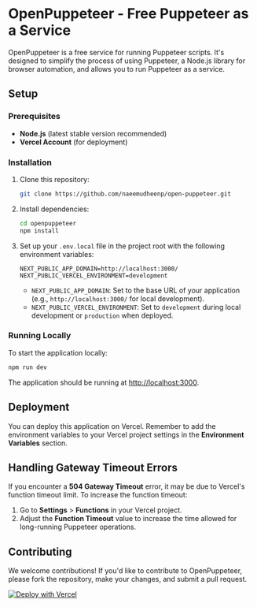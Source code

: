 # OpenPuppeteer - Free Puppeteer as a Service

OpenPuppeteer is a free service for running Puppeteer scripts. It's designed to simplify the process of using Puppeteer, a Node.js library for browser automation, and allows you to run Puppeteer as a service.

## Setup

### Prerequisites

- **Node.js** (latest stable version recommended)
- **Vercel Account** (for deployment)

### Installation

1. Clone this repository:

    ```bash
    git clone https://github.com/naeemudheenp/open-puppeteer.git
    ```

2. Install dependencies:

    ```bash
    cd openpuppeteer
    npm install
    ```

3. Set up your `.env.local` file in the project root with the following environment variables:

    ```plaintext
    NEXT_PUBLIC_APP_DOMAIN=http://localhost:3000/
    NEXT_PUBLIC_VERCEL_ENVIRONMENT=development
    ```

   - `NEXT_PUBLIC_APP_DOMAIN`: Set to the base URL of your application (e.g., `http://localhost:3000/` for local development).
   - `NEXT_PUBLIC_VERCEL_ENVIRONMENT`: Set to `development` during local development or `production` when deployed.

### Running Locally

To start the application locally:

```bash
npm run dev
```

The application should be running at [http://localhost:3000](http://localhost:3000).

## Deployment

You can deploy this application on Vercel. Remember to add the environment variables to your Vercel project settings in the **Environment Variables** section.

## Handling Gateway Timeout Errors

If you encounter a **504 Gateway Timeout** error, it may be due to Vercel's function timeout limit. To increase the function timeout:

1. Go to **Settings** > **Functions** in your Vercel project.
2. Adjust the **Function Timeout** value to increase the time allowed for long-running Puppeteer operations.

## Contributing

We welcome contributions! If you'd like to contribute to OpenPuppeteer, please fork the repository, make your changes, and submit a pull request.


[![Deploy with Vercel](https://vercel.com/button)](https://vercel.com/new/clone?repository-url=https%3A%2F%2Fgithub.com%2Fnaeemudheenp%2Fopen-puppeteer)



